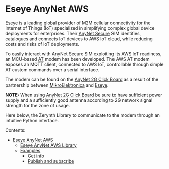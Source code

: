 # Eseye AnyNet AWS

[Eseye](https://www.eseye.com/) is a leading global provider of M2M cellular connectivity for the Internet of Things (IoT) specialized in simplifying complex global device deployments for enterprises. Their [AnyNet Secure](http://anynetsecure.com/) SIM identifies, catalogues and connects IoT devices to AWS IoT cloud, while reducing costs and risks of IoT deployments.

To easily interact with AnyNet Secure SIM exploiting its AWS IoT readiness, an MCU-based [AT](https://en.wikipedia.org/wiki/Hayes_command_set) modem has been developed. The AWS AT modem exposes an MQTT client, connected to AWS IoT, controllable through simple AT custom commands over a serial interface.

The modem can be found on the [AnyNet 2G Click Board](https://www.mikroe.com/anynet-2g-click) as a result of the partnership between [MikroElektronica](https://www.mikroe.com/) and [Eseye](https://www.eseye.com/).

**NOTE:** When using [AnyNet 2G Click Board](https://www.mikroe.com/anynet-2g-click) be sure to have sufficient power supply and a sufficiently good antenna according to 2G network signal strength for the zone of usage.

Here below, the Zerynth Library to communicate to the modem through an intuitive Python interface.

Contents:

 - [Eseye AnyNet AWS](https://docs.zerynth.com/latest/official/lib.eseye.anynetaws/docs/index.html)
   -   [Eseye AnyNet AWS Library](https://docs.zerynth.com/latest/official/lib.eseye.anynetaws/docs/official_lib.eseye.anynetaws_anynetaws.html)
   -   [Examples](https://docs.zerynth.com/latest/official/lib.eseye.anynetaws/examples/examples.html)
       -   [Get info](https://docs.zerynth.com/latest/official/lib.eseye.anynetaws/examples/examples.html#get-info)
       -   [Publish and subscribe](https://docs.zerynth.com/latest/official/lib.eseye.anynetaws/examples/examples.html#publish-and-subscribe)

<!--stackedit_data:
eyJoaXN0b3J5IjpbMTQwNzIxMDc3MV19
-->